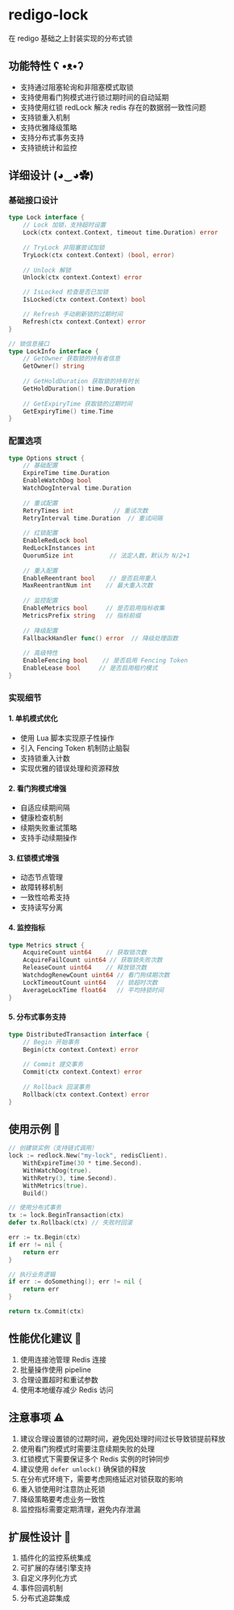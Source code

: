 # redigo-lock
在 redigo 基础之上封装实现的分布式锁

## 功能特性 ʕ •ᴥ•ʔ
- 支持通过阻塞轮询和非阻塞模式取锁
- 支持使用看门狗模式进行锁过期时间的自动延期
- 支持使用红锁 redLock 解决 redis 存在的数据弱一致性问题
- 支持锁重入机制
- 支持优雅降级策略
- 支持分布式事务支持
- 支持锁统计和监控

## 详细设计 (◕‿◕✿)

### 基础接口设计
```go
type Lock interface {
    // Lock 加锁，支持超时设置
    Lock(ctx context.Context, timeout time.Duration) error
    
    // TryLock 非阻塞尝试加锁
    TryLock(ctx context.Context) (bool, error)
    
    // Unlock 解锁
    Unlock(ctx context.Context) error

    // IsLocked 检查是否已加锁
    IsLocked(ctx context.Context) bool

    // Refresh 手动刷新锁的过期时间
    Refresh(ctx context.Context) error
}

// 锁信息接口
type LockInfo interface {
    // GetOwner 获取锁的持有者信息
    GetOwner() string
    
    // GetHoldDuration 获取锁的持有时长
    GetHoldDuration() time.Duration
    
    // GetExpiryTime 获取锁的过期时间
    GetExpiryTime() time.Time
}
```

### 配置选项
```go
type Options struct {
    // 基础配置
    ExpireTime time.Duration
    EnableWatchDog bool
    WatchDogInterval time.Duration
    
    // 重试配置
    RetryTimes int           // 重试次数
    RetryInterval time.Duration  // 重试间隔
    
    // 红锁配置
    EnableRedLock bool
    RedLockInstances int
    QuorumSize int          // 法定人数，默认为 N/2+1
    
    // 重入配置
    EnableReentrant bool    // 是否启用重入
    MaxReentrantNum int    // 最大重入次数
    
    // 监控配置
    EnableMetrics bool     // 是否启用指标收集
    MetricsPrefix string   // 指标前缀
    
    // 降级配置
    FallbackHandler func() error  // 降级处理函数
    
    // 高级特性
    EnableFencing bool    // 是否启用 Fencing Token
    EnableLease bool     // 是否启用租约模式
}
```

### 实现细节

#### 1. 单机模式优化
- 使用 Lua 脚本实现原子性操作
- 引入 Fencing Token 机制防止脑裂
- 支持锁重入计数
- 实现优雅的错误处理和资源释放

#### 2. 看门狗模式增强
- 自适应续期间隔
- 健康检查机制
- 续期失败重试策略
- 支持手动续期操作

#### 3. 红锁模式增强
- 动态节点管理
- 故障转移机制
- 一致性哈希支持
- 支持读写分离

#### 4. 监控指标
```go
type Metrics struct {
    AcquireCount uint64    // 获取锁次数
    AcquireFailCount uint64 // 获取锁失败次数
    ReleaseCount uint64    // 释放锁次数
    WatchdogRenewCount uint64 // 看门狗续期次数
    LockTimeoutCount uint64   // 锁超时次数
    AverageLockTime float64   // 平均持锁时间
}
```

#### 5. 分布式事务支持
```go
type DistributedTransaction interface {
    // Begin 开始事务
    Begin(ctx context.Context) error
    
    // Commit 提交事务
    Commit(ctx context.Context) error
    
    // Rollback 回滚事务
    Rollback(ctx context.Context) error
}
```

## 使用示例 🌟

```go
// 创建锁实例（支持链式调用）
lock := redlock.New("my-lock", redisClient).
    WithExpireTime(30 * time.Second).
    WithWatchDog(true).
    WithRetry(3, time.Second).
    WithMetrics(true).
    Build()

// 使用分布式事务
tx := lock.BeginTransaction(ctx)
defer tx.Rollback(ctx) // 失败时回滚

err := tx.Begin(ctx)
if err != nil {
    return err
}

// 执行业务逻辑
if err := doSomething(); err != nil {
    return err
}

return tx.Commit(ctx)
```

## 性能优化建议 🚀
1. 使用连接池管理 Redis 连接
2. 批量操作使用 pipeline
3. 合理设置超时和重试参数
4. 使用本地缓存减少 Redis 访问

## 注意事项 ⚠️
1. 建议合理设置锁的过期时间，避免因处理时间过长导致锁提前释放
2. 使用看门狗模式时需要注意续期失败的处理
3. 红锁模式下需要保证多个 Redis 实例的时钟同步
4. 建议使用 `defer unlock()` 确保锁的释放
5. 在分布式环境下，需要考虑网络延迟对锁获取的影响
6. 重入锁使用时注意防止死锁
7. 降级策略要考虑业务一致性
8. 监控指标需要定期清理，避免内存泄漏

## 扩展性设计 🔧
1. 插件化的监控系统集成
2. 可扩展的存储引擎支持
3. 自定义序列化方式
4. 事件回调机制
5. 分布式追踪集成